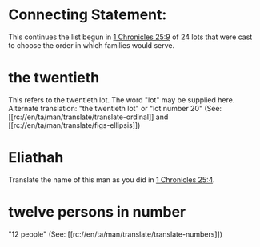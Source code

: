 # Connecting Statement:

This continues the list begun in [1 Chronicles 25:9](../25/09.md) of 24 lots that were cast to choose the order in which families would serve.

# the twentieth

This refers to the twentieth lot. The word "lot" may be supplied here. Alternate translation: "the twentieth lot" or "lot number 20" (See: [[rc://en/ta/man/translate/translate-ordinal]] and [[rc://en/ta/man/translate/figs-ellipsis]])

# Eliathah

Translate the name of this man as you did in [1 Chronicles 25:4](../25/04.md).

# twelve persons in number

"12 people" (See: [[rc://en/ta/man/translate/translate-numbers]])

